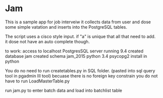 # Jam
This is a sample app for job interveiw
it collects data from user and dose some simple vatation and inserts into the PostgreSQL tables.

The script uses a cisco style input. if "a" is unique that all that need to add. it dose not have an auto complete
though. 

to work:
   access to localhost PostgresSQL server running 9.4
   created database jam
   created schema jam_2015
   python 3.4
   psycopg2 install in python
   
You do no need to run createtables.py in SQL folder. (pasted into sql query tool in pgadmin III tool)
becuase there is no foreign key constrain you do not have to run  LoadMasterTable.py


run jam.py to enter batch data and load into batchlist table

